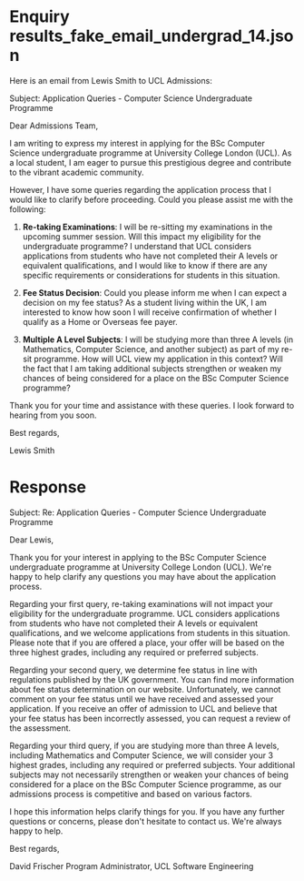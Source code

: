 
# Enquiry results_fake_email_undergrad_14.json

Here is an email from Lewis Smith to UCL Admissions:

Subject: Application Queries - Computer Science Undergraduate Programme

Dear Admissions Team,

I am writing to express my interest in applying for the BSc Computer Science undergraduate programme at University College London (UCL). As a local student, I am eager to pursue this prestigious degree and contribute to the vibrant academic community.

However, I have some queries regarding the application process that I would like to clarify before proceeding. Could you please assist me with the following:

1. **Re-taking Examinations**: I will be re-sitting my examinations in the upcoming summer session. Will this impact my eligibility for the undergraduate programme? I understand that UCL considers applications from students who have not completed their A levels or equivalent qualifications, and I would like to know if there are any specific requirements or considerations for students in this situation.

2. **Fee Status Decision**: Could you please inform me when I can expect a decision on my fee status? As a student living within the UK, I am interested to know how soon I will receive confirmation of whether I qualify as a Home or Overseas fee payer.

3. **Multiple A Level Subjects**: I will be studying more than three A levels (in Mathematics, Computer Science, and another subject) as part of my re-sit programme. How will UCL view my application in this context? Will the fact that I am taking additional subjects strengthen or weaken my chances of being considered for a place on the BSc Computer Science programme?

Thank you for your time and assistance with these queries. I look forward to hearing from you soon.

Best regards,

Lewis Smith

# Response

Subject: Re: Application Queries - Computer Science Undergraduate Programme

Dear Lewis,

Thank you for your interest in applying to the BSc Computer Science undergraduate programme at University College London (UCL). We're happy to help clarify any questions you may have about the application process.

Regarding your first query, re-taking examinations will not impact your eligibility for the undergraduate programme. UCL considers applications from students who have not completed their A levels or equivalent qualifications, and we welcome applications from students in this situation. Please note that if you are offered a place, your offer will be based on the three highest grades, including any required or preferred subjects.

Regarding your second query, we determine fee status in line with regulations published by the UK government. You can find more information about fee status determination on our website. Unfortunately, we cannot comment on your fee status until we have received and assessed your application. If you receive an offer of admission to UCL and believe that your fee status has been incorrectly assessed, you can request a review of the assessment.

Regarding your third query, if you are studying more than three A levels, including Mathematics and Computer Science, we will consider your 3 highest grades, including any required or preferred subjects. Your additional subjects may not necessarily strengthen or weaken your chances of being considered for a place on the BSc Computer Science programme, as our admissions process is competitive and based on various factors.

I hope this information helps clarify things for you. If you have any further questions or concerns, please don't hesitate to contact us. We're always happy to help.

Best regards,

David Frischer
Program Administrator, UCL Software Engineering

        